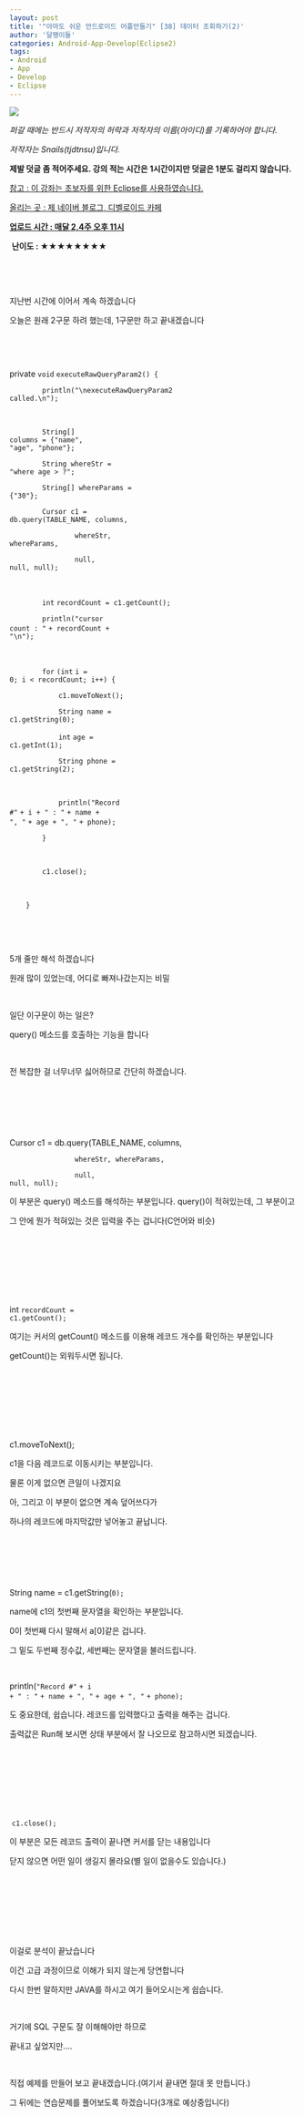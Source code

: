 ```yaml
---
layout: post
title: '"아마도 쉬운 안드로이드 어플만들기" [38] 데이터 조회하기(2)'
author: '달팽이들'
categories: Android-App-Develop(Eclipse2)
tags:
- Android
- App
- Develop
- Eclipse
---
```



<script> location.href='https://cafe.naver.com/develoid/361707' ; </script>

<img src="https://dthumb-phinf.pstatic.net/?src=%22http%3A%2F%2Fpostfiles3.naver.net%2F20130523_178%2Ftjdtnsu_1369283538974akCh1_JPEG%2Fand.jpg%3Ftype%3Dw2%22&amp;type=cafe_wa740"> <p><p><p><i>퍼갈 때에는 반드시 저작자의 허락과 저작자의 이름(아이디)를 기록하어야 합니다.</i></p><p><i>저작자는 Snails(tjdtnsu)입니다.</i></p><p><strong>제발 덧글 좀 적어주세요. 강의 적는 시간은 1시간이지만 덧글은 1분도 걸리지 않습니다.</strong></p><p><u>참고 : 이 강좌는 초보자를 위한 Eclipse를 사용하였습니다.</u></p><p><u>올리는 곳 : 제 네이버 블로그, 디벨로이드 카페</u> </p><p><u><strong>업로드 시간 :&nbsp;매달 2,4주 오후 11시</strong></u> <p></p><p>&nbsp;<strong>난이도 : ★★★★★★★★</strong>﻿﻿ </p><p>﻿</p><p>&nbsp;</p><p>지난번 시간에 이어서 계속 하겠습니다</p><p>오늘은 원래 2구문 하려 했는데, 1구문만 하고 끝내겠습니다</p><p>&nbsp;</p><p>&nbsp;</p><p>private <code >void</code> <code >executeRawQueryParam2() { </code><p><code >&nbsp;&nbsp;&nbsp;&nbsp;&nbsp;&nbsp;&nbsp;&nbsp;</code><code >println(</code><code >"\nexecuteRawQueryParam2 called.\n"</code><code >); </code></p><p><code >&nbsp;</code>&nbsp;</p><p><code >&nbsp;&nbsp;&nbsp;&nbsp;&nbsp;&nbsp;&nbsp;&nbsp;</code><code >String[] columns = {</code><code >"name"</code><code >, </code><code >"age"</code><code >, </code><code >"phone"</code><code >}; </code></p><p><code >&nbsp;&nbsp;&nbsp;&nbsp;&nbsp;&nbsp;&nbsp;&nbsp;</code><code >String whereStr = </code><code >"where age &gt; ?"</code><code >; </code></p><p><code >&nbsp;&nbsp;&nbsp;&nbsp;&nbsp;&nbsp;&nbsp;&nbsp;</code><code >String[] whereParams = {</code><code >"30"</code><code >}; </code></p><p><code >&nbsp;&nbsp;&nbsp;&nbsp;&nbsp;&nbsp;&nbsp;&nbsp;</code><code >Cursor c1 = db.query(TABLE_NAME, columns, </code></p><p><code >&nbsp;&nbsp;&nbsp;&nbsp;&nbsp;&nbsp;&nbsp;&nbsp;&nbsp;&nbsp;&nbsp;&nbsp;&nbsp;&nbsp;&nbsp;&nbsp;</code><code >whereStr, whereParams, </code></p><p><code >&nbsp;&nbsp;&nbsp;&nbsp;&nbsp;&nbsp;&nbsp;&nbsp;&nbsp;&nbsp;&nbsp;&nbsp;&nbsp;&nbsp;&nbsp;&nbsp;</code><code >null</code><code >, </code><code >null</code><code >, </code><code >null</code><code >); </code></p><p><code >&nbsp;</code>&nbsp;</p><p><code >&nbsp;&nbsp;&nbsp;&nbsp;&nbsp;&nbsp;&nbsp;&nbsp;</code><code >int</code> <code >recordCount = c1.getCount(); </code></p><p><code >&nbsp;&nbsp;&nbsp;&nbsp;&nbsp;&nbsp;&nbsp;&nbsp;</code><code >println(</code><code >"cursor count : "</code> <code >+ recordCount + </code><code >"\n"</code><code >); </code></p><p><code >&nbsp;</code>&nbsp;</p><p><code >&nbsp;&nbsp;&nbsp;&nbsp;&nbsp;&nbsp;&nbsp;&nbsp;</code><code >for</code> <code >(</code><code >int</code> <code >i = </code><code >0</code><code >; i &lt; recordCount; i++) { </code></p><p><code >&nbsp;&nbsp;&nbsp;&nbsp;&nbsp;&nbsp;&nbsp;&nbsp;&nbsp;&nbsp;&nbsp;&nbsp;</code><code >c1.moveToNext(); </code></p><p><code >&nbsp;&nbsp;&nbsp;&nbsp;&nbsp;&nbsp;&nbsp;&nbsp;&nbsp;&nbsp;&nbsp;&nbsp;</code><code >String name = c1.getString(</code><code >0</code><code >); </code></p><p><code >&nbsp;&nbsp;&nbsp;&nbsp;&nbsp;&nbsp;&nbsp;&nbsp;&nbsp;&nbsp;&nbsp;&nbsp;</code><code >int</code> <code >age = c1.getInt(</code><code >1</code><code >); </code></p><p><code >&nbsp;&nbsp;&nbsp;&nbsp;&nbsp;&nbsp;&nbsp;&nbsp;&nbsp;&nbsp;&nbsp;&nbsp;</code><code >String phone = c1.getString(</code><code >2</code><code >); </code></p><p><code >&nbsp;</code>&nbsp;</p><p><code >&nbsp;&nbsp;&nbsp;&nbsp;&nbsp;&nbsp;&nbsp;&nbsp;&nbsp;&nbsp;&nbsp;&nbsp;</code><code >println(</code><code >"Record #"</code> <code >+ i + </code><code >" : "</code> <code >+ name + </code><code >", "</code> <code >+ age + </code><code >", "</code> <code >+ phone); </code></p><p><code >&nbsp;&nbsp;&nbsp;&nbsp;&nbsp;&nbsp;&nbsp;&nbsp;</code><code >} </code></p><p><code >&nbsp;</code>&nbsp;</p><p><code >&nbsp;&nbsp;&nbsp;&nbsp;&nbsp;&nbsp;&nbsp;&nbsp;</code><code >c1.close(); </code></p><p><code >&nbsp;</code>&nbsp;</p><p><code >&nbsp;&nbsp;&nbsp;&nbsp;</code><code >} </code></p>&nbsp;</p><p></p><p>&nbsp;</p><p>﻿5개 줄만 해석 하겠습니다</p><p>원래 많이 있었는데, 어디로 빠져나갔는지는 비밀</p><p>&nbsp;</p><p>일단 이구문이 하는 일은?</p><p>query() 메소드를 호출하는 기능을 합니다</p><p>&nbsp;</p><p>전 복잡한 걸 너무너무 싫어하므로 간단히 하겠습니다.</p><p>&nbsp;</p><p>&nbsp;</p><p>&nbsp;</p><p>Cursor c1 = db.query(TABLE_NAME, columns, </p><p><code >&nbsp;&nbsp;&nbsp;&nbsp;&nbsp;&nbsp;&nbsp;&nbsp;&nbsp;&nbsp;&nbsp;&nbsp;&nbsp;&nbsp;&nbsp;&nbsp;</code><code >whereStr, whereParams, </code></p><p><code >&nbsp;&nbsp;&nbsp;&nbsp;&nbsp;&nbsp;&nbsp;&nbsp;&nbsp;&nbsp;&nbsp;&nbsp;&nbsp;&nbsp;&nbsp;&nbsp;</code><code >null</code><code >, </code><code >null</code><code >, </code><code >null</code><code >); </code></p><p></p><p></p><p>이 부분은 query() 메소드를 해석하는 부분입니다. query()이 적혀있는데, 그 부분이고</p><p>그 안에 뭔가 적혀있는 것은 입력을 주는 겁니다(C언어와 비슷)</p><p>&nbsp;</p><p>&nbsp;</p><p>&nbsp;</p><p>&nbsp;</p>int <code >recordCount = c1.getCount();&nbsp; </code><p>﻿여기는 커서의 getCount() 메소드를 이용해 레코드 개수를 확인하는 부분입니다</p><p>getCount()는 외워두시면 됩니다.</p><p>&nbsp;</p><p>&nbsp;</p><p>&nbsp;</p><p>&nbsp;</p><p>c1.moveToNext(); </p><p>c1을 다음 레코드로 이동시키는 부분입니다. </p><p>물론 이게 없으면 큰일이 나겠지요</p><p>아, 그리고 이 부분이 없으면 계속 덮어쓰다가</p><p>하나의 레코드에 마지막값만 넣어놓고 끝납니다.</p><p>&nbsp;</p><p>&nbsp;</p><p>&nbsp;</p><p>String name = c1.getString(<code >0</code><code >); </code></p><p>name에 c1의 첫번째 문자열을 확인하는 부분입니다.</p><p>0이 첫번째 다시 말해서 a[0]같은 겁니다.</p><p>그 밑도 두번째 정수값, 세번째는 문자열을 불러드립니다.</p><p>&nbsp;</p><p>println(<code >"Record #"</code> <code >+ i + </code><code >" : "</code> <code >+ name + </code><code >", "</code> <code >+ age + </code><code >", "</code> <code >+ phone); </code></p><p>도 중요한데, 쉽습니다. 레코드를 입력했다고 출력을 해주는 겁니다.</p><p>출력값은 Run해 보시면 상태 부분에서 잘 나오므로 참고하시면 되겠습니다.</p><p>&nbsp;</p><p>&nbsp;</p><p>&nbsp;</p><p>&nbsp;</p><p>&nbsp;<code >c1.close(); </code></p><p>이 부분은 모든 레코드 출력이 끝나면 커서를 닫는 내용입니다</p><p>닫지 않으면 어떤 일이 생길지 몰라요(별 일이 없을수도 있습니다.)</p><p>&nbsp;</p><p>&nbsp;</p><p>&nbsp;</p><p>&nbsp;</p><p>이걸로 분석이 끝났습니다</p><p>이건 고급 과정이므로 이해가 되지 않는게 당연합니다</p><p>다시 한번 말하지만 JAVA를 하시고 여기 들어오시는게 쉽습니다.</p><p>&nbsp;</p><p>거기에 SQL 구문도 잘 이해해야만 하므로</p><p>끝내고 싶었지만....</p><p>&nbsp;</p><p>직접 예제를 만들어 보고 끝내겠습니다.(여기서 끝내면 절대 못 만듭니다.)</p><p>그 뒤에는 연습문제를 풀어보도록 하겠습니다(3개로 예상중입니다)</p>﻿<p></p></p></p>
